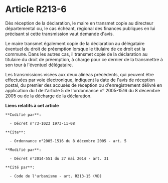 # Article R213-6

Dès réception de la déclaration, le maire en transmet copie au   directeur départemental ou, le cas échéant, régional des
finances publiques en lui précisant si cette transmission vaut demande d'avis. 

Le maire transmet également copie de la déclaration au délégataire éventuel du droit de préemption lorsque le titulaire de ce
droit est la commune. Dans les autres cas, il transmet copie de la déclaration au titulaire du droit de préemption, à charge
pour ce dernier de la transmettre à son tour à l'éventuel délégataire. 

Les transmissions visées aux deux alinéas précédents, qui peuvent être effectuées par voie électronique, indiquent la date de
l'avis de réception postal, du premier des accusés de réception ou d'enregistrement délivré en application du I de l'article
5 de l'ordonnance n° 2005-1516 du 8 décembre 2005 ou de la décharge de la déclaration.

**Liens relatifs à cet article**

	**Codifié par**:

	  - Décret n°73-1023 1973-11-08

	**Cite**:

	  - Ordonnance n°2005-1516 du 8 décembre 2005 - art. 5

	**Modifié par**:

	  - Décret n°2014-551 du 27 mai 2014 - art. 31

	**Cité par**:

	  - Code de l'urbanisme - art. R213-15 (VD)
